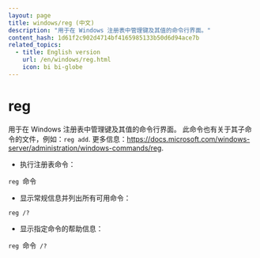 ```yaml
---
layout: page
title: windows/reg (中文)
description: "用于在 Windows 注册表中管理键及其值的命令行界面。"
content_hash: 1d61f2c902d4714bf4165985133b50d6d94ace7b
related_topics:
  - title: English version
    url: /en/windows/reg.html
    icon: bi bi-globe
---
```

# reg

用于在 Windows 注册表中管理键及其值的命令行界面。
此命令也有关于其子命令的文件，例如：`reg add`.
更多信息：<https://docs.microsoft.com/windows-server/administration/windows-commands/reg>.

- 执行注册表命令：

`reg `<span class="tldr-var badge badge-pill bg-dark-lm bg-white-dm text-white-lm text-dark-dm font-weight-bold">命令</span>

- 显示常规信息并列出所有可用命令：

`reg /?`

- 显示指定命令的帮助信息：

`reg `<span class="tldr-var badge badge-pill bg-dark-lm bg-white-dm text-white-lm text-dark-dm font-weight-bold">命令</span>` /?`

